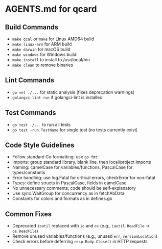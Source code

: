 # AGENTS.md for qcard

## Build Commands
- `make qcal` or `make` for Linux AMD64 build
- `make linux-arm` for ARM build
- `make darwin` for macOS build
- `make windows` for Windows build
- `make install` to install to /usr/local/bin
- `make clean` to remove binaries

## Lint Commands
- `go vet ./...` for static analysis (fixes deprecation warnings)
- `golangci-lint run` if golangci-lint is installed

## Test Commands
- `go test ./...` to run all tests
- `go test -run TestName` for single test (no tests currently exist)

## Code Style Guidelines
- Follow standard Go formatting: use `go fmt`
- Imports: group standard library, blank line, then local/project imports
- Naming: camelCase for variables/functions, PascalCase for types/constants
- Error handling: use log.Fatal for critical errors, checkError for non-fatal
- Types: define structs in PascalCase, fields in camelCase
- No unnecessary comments; code should be self-explanatory
- Use sync.WaitGroup for concurrency as in fetchAbData
- Constants for colors and formats as in defines.go

## Common Fixes
- Deprecated `ioutil` replaced with `io` and `os` (e.g., `ioutil.ReadFile` -> `os.ReadFile`)
- Remove unused variables/functions (e.g., unused `err`, `versionLocation`)
- Check errors before deferring `resp.Body.Close()` in HTTP requests